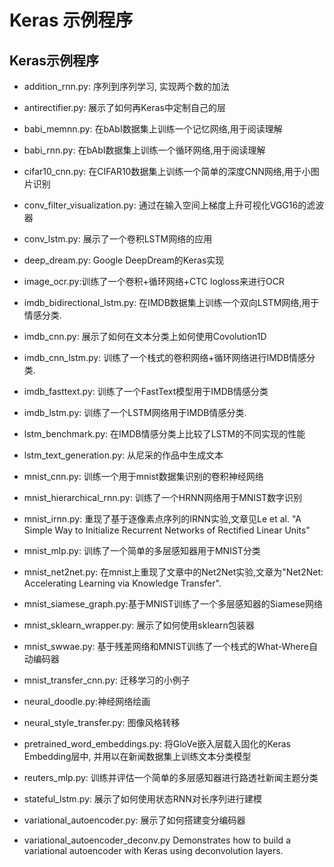 # Keras 示例程序


## Keras示例程序


* addition_rnn.py: 序列到序列学习, 实现两个数的加法

* antirectifier.py: 展示了如何再Keras中定制自己的层

* babi_memnn.py: 在bAbI数据集上训练一个记忆网络,用于阅读理解

* babi_rnn.py: 在bAbI数据集上训练一个循环网络,用于阅读理解

* cifar10_cnn.py: 在CIFAR10数据集上训练一个简单的深度CNN网络,用于小图片识别

* conv_filter_visualization.py: 通过在输入空间上梯度上升可视化VGG16的滤波器

* conv_lstm.py: 展示了一个卷积LSTM网络的应用

* deep_dream.py: Google DeepDream的Keras实现

* image_ocr.py:训练了一个卷积+循环网络+CTC logloss来进行OCR

* imdb_bidirectional_lstm.py: 在IMDB数据集上训练一个双向LSTM网络,用于情感分类.

* imdb_cnn.py: 展示了如何在文本分类上如何使用Covolution1D

* imdb_cnn_lstm.py: 训练了一个栈式的卷积网络+循环网络进行IMDB情感分类.

* imdb_fasttext.py: 训练了一个FastText模型用于IMDB情感分类

* imdb_lstm.py: 训练了一个LSTM网络用于IMDB情感分类.

* lstm_benchmark.py: 在IMDB情感分类上比较了LSTM的不同实现的性能

* lstm_text_generation.py: 从尼采的作品中生成文本

* mnist_cnn.py: 训练一个用于mnist数据集识别的卷积神经网络

* mnist_hierarchical_rnn.py: 训练了一个HRNN网络用于MNIST数字识别

* mnist_irnn.py: 重现了基于逐像素点序列的IRNN实验,文章见Le et al. "A Simple Way to Initialize Recurrent Networks of Rectified Linear Units"

* mnist_mlp.py: 训练了一个简单的多层感知器用于MNIST分类

* mnist_net2net.py: 在mnist上重现了文章中的Net2Net实验,文章为"Net2Net: Accelerating Learning via Knowledge Transfer".

* mnist_siamese_graph.py:基于MNIST训练了一个多层感知器的Siamese网络

* mnist_sklearn_wrapper.py: 展示了如何使用sklearn包装器

* mnist_swwae.py: 基于残差网络和MNIST训练了一个栈式的What-Where自动编码器

* mnist_transfer_cnn.py: 迁移学习的小例子

* neural_doodle.py:神经网络绘画

* neural_style_transfer.py: 图像风格转移

* pretrained_word_embeddings.py: 将GloVe嵌入层载入固化的Keras Embedding层中, 并用以在新闻数据集上训练文本分类模型

* reuters_mlp.py: 训练并评估一个简单的多层感知器进行路透社新闻主题分类

* stateful_lstm.py: 展示了如何使用状态RNN对长序列进行建模

* variational_autoencoder.py: 展示了如何搭建变分编码器

* variational_autoencoder_deconv.py Demonstrates how to build a variational autoencoder with Keras using deconvolution layers.
